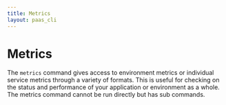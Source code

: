 ```yaml
---
title: Metrics
layout: paas_cli
---
```


# Metrics

The `metrics` command gives access to environment metrics or individual service metrics through a variety of formats. This is useful for checking on the status and performance of your application or environment as a whole. The metrics command cannot be run directly but has sub commands.
